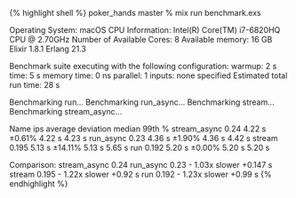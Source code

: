 {% highlight shell %}
poker_hands master % mix run benchmark.exs

Operating System: macOS
CPU Information: Intel(R) Core(TM) i7-6820HQ CPU @ 2.70GHz
Number of Available Cores: 8
Available memory: 16 GB
Elixir 1.8.1
Erlang 21.3

Benchmark suite executing with the following configuration:
warmup: 2 s
time: 5 s
memory time: 0 ns
parallel: 1
inputs: none specified
Estimated total run time: 28 s

Benchmarking run...
Benchmarking run_async...
Benchmarking stream...
Benchmarking stream_async...

Name                   ips        average  deviation         median         99th %
stream_async          0.24         4.22 s     ±0.61%         4.22 s         4.23 s
run_async             0.23         4.36 s     ±1.90%         4.36 s         4.42 s
stream               0.195         5.13 s    ±14.11%         5.13 s         5.65 s
run                  0.192         5.20 s     ±0.00%         5.20 s         5.20 s

Comparison:
stream_async          0.24
run_async             0.23 - 1.03x slower +0.147 s
stream               0.195 - 1.22x slower +0.92 s
run                  0.192 - 1.23x slower +0.99 s
{% endhighlight %}
